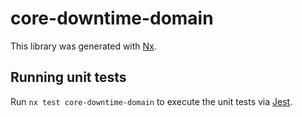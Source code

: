 # core-downtime-domain

This library was generated with [Nx](https://nx.dev).

## Running unit tests

Run `nx test core-downtime-domain` to execute the unit tests via [Jest](https://jestjs.io).
